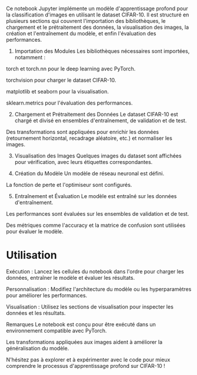 Ce notebook Jupyter implémente un modèle d'apprentissage profond pour la classification d'images en utilisant le dataset CIFAR-10.
Il est structuré en plusieurs sections qui couvrent l'importation des bibliothèques, le chargement et le prétraitement des données, 
la visualisation des images, la création et l'entraînement du modèle, et enfin l'évaluation des performances.

1. Importation des Modules
Les bibliothèques nécessaires sont importées, notamment :

torch et torch.nn pour le deep learning avec PyTorch.

torchvision pour charger le dataset CIFAR-10.

matplotlib et seaborn pour la visualisation.

sklearn.metrics pour l'évaluation des performances.

2. Chargement et Prétraitement des Données
Le dataset CIFAR-10 est chargé et divisé en ensembles d'entraînement, de validation et de test.

Des transformations sont appliquées pour enrichir les données (retournement horizontal, recadrage aléatoire, etc.) et normaliser les images.

3. Visualisation des Images
Quelques images du dataset sont affichées pour vérification, avec leurs étiquettes correspondantes.

4. Création du Modèle
Un modèle de réseau neuronal est défini.

La fonction de perte et l'optimiseur sont configurés.

5. Entraînement et Évaluation
Le modèle est entraîné sur les données d'entraînement.

Les performances sont évaluées sur les ensembles de validation et de test.

Des métriques comme l'accuracy et la matrice de confusion sont utilisées pour évaluer le modèle.

# Utilisation
Exécution : Lancez les cellules du notebook dans l'ordre pour charger les données, entraîner le modèle et évaluer les résultats.

Personnalisation : Modifiez l'architecture du modèle ou les hyperparamètres pour améliorer les performances.

Visualisation : Utilisez les sections de visualisation pour inspecter les données et les résultats.

Remarques
Le notebook est conçu pour être exécuté dans un environnement compatible avec PyTorch.

Les transformations appliquées aux images aident à améliorer la généralisation du modèle.

N'hésitez pas à explorer et à expérimenter avec le code pour mieux comprendre le processus d'apprentissage profond sur CIFAR-10 !
